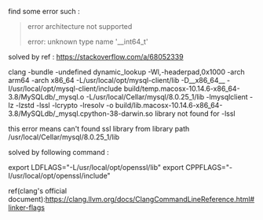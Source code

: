 find some error such :    
> error architecture not supported
> 
> error: unknown type name '__int64_t'

solved by ref : https://stackoverflow.com/a/68052339



clang -bundle -undefined dynamic_lookup -Wl,-headerpad,0x1000 -arch arm64 -arch x86_64 -L/usr/local/opt/mysql-client/lib -D__x86_64__ -I/usr/local/opt/mysql-client/include build/temp.macosx-10.14.6-x86_64-3.8/MySQLdb/_mysql.o -L/usr/local/Cellar/mysql/8.0.25_1/lib -lmysqlclient -lz -lzstd -lssl -lcrypto -lresolv -o build/lib.macosx-10.14.6-x86_64-3.8/MySQLdb/_mysql.cpython-38-darwin.so
library not found for -lssl

this error means can't found ssl library from library path  /usr/local/Cellar/mysql/8.0.25_1/lib

solved by following command : 

export LDFLAGS="-L/usr/local/opt/openssl/lib"
export CPPFLAGS="-I/usr/local/opt/openssl/include"

ref(clang's official document):https://clang.llvm.org/docs/ClangCommandLineReference.html#linker-flags
